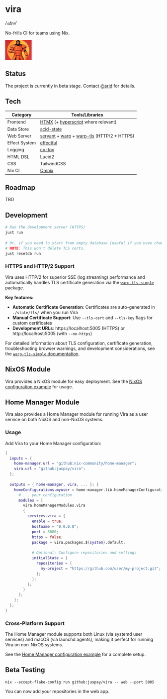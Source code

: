 # vira

_/வீரா/_

No-frills CI for teams using Nix.

<img src="packages/vira/static/vira-logo.jpg" style="height: 64px;" />

## Status

The project is currently in beta stage. Contact [@srid](https://github.com/srid) for details.

## Tech

| Category      | Tools/Libraries                                                                                                                                                    |
| ------------- | ------------------------------------------------------------------------------------------------------------------------------------------------------------------ |
| Frontend      | [HTMX](https://htmx.org/) (+ [hyperscript](https://hyperscript.org/) where relevant)                                                                               |
| Data Store    | [acid-state](https://github.com/acid-state/acid-state)                                                                                                             |
| Web Server    | [servant](https://www.servant.dev/) + [warp](https://hackage.haskell.org/package/warp) + [warp-tls](https://hackage.haskell.org/package/warp-tls) (HTTP/2 + HTTPS) |
| Effect System | [effectful](https://hackage.haskell.org/package/effectful)                                                                                                         |
| Logging       | [co-log](https://kowainik.github.io/projects/co-log)                                                                                                               |
| HTML DSL      | Lucid2                                                                                                                                                             |
| CSS           | TailwindCSS                                                                                                                                                        |
| Nix CI        | [Omnix](https://omnix.page/om/ci.html)                                                                                                                             |

## Roadmap

TBD

## Development

```sh
# Run the development server (HTTPS)
just run

# Or, if you need to start from empty database (useful if you have changed the acid-state types)
# NOTE: This won't delete TLS certs.
just resetdb run
```

### HTTPS and HTTP/2 Support

Vira uses HTTP/2 for superior SSE (log streaming) performance and automatically handles TLS certificate generation via the [`warp-tls-simple`](../warp-tls-simple/README.md) package.

**Key features:**

- **Automatic Certificate Generation**: Certificates are auto-generated in `./state/tls/` when you run Vira
- **Manual Certificate Support**: Use `--tls-cert` and `--tls-key` flags for custom certificates
- **Development URLs**: https://localhost:5005 (HTTPS) or http://localhost:5005 (with `--no-https`)

For detailed information about TLS configuration, certificate generation, troubleshooting browser warnings, and development considerations, see the [`warp-tls-simple` documentation](../warp-tls-simple/README.md).

## NixOS Module

Vira provides a NixOS module for easy deployment. See the [NixOS configuration example](nix/examples/nixos/flake.nix) for usage.

## Home Manager Module

Vira also provides a Home Manager module for running Vira as a user service on both NixOS and non-NixOS systems.

### Usage

Add Vira to your Home Manager configuration:

```nix
{
  inputs = {
    home-manager.url = "github:nix-community/home-manager";
    vira.url = "github:juspay/vira";
  };

  outputs = { home-manager, vira, ... }: {
    homeConfigurations.myuser = home-manager.lib.homeManagerConfiguration {
      # ... your configuration
      modules = [
        vira.homeManagerModules.vira
        {
          services.vira = {
            enable = true;
            hostname = "0.0.0.0";
            port = 8080;
            https = false;
            package = vira.packages.${system}.default;

            # Optional: Configure repositories and settings
            initialState = {
              repositories = {
                my-project = "https://github.com/user/my-project.git";
              };
            };
          };
        }
      ];
    };
  };
}
```

### Cross-Platform Support

The Home Manager module supports both Linux (via systemd user services) and macOS (via launchd agents), making it perfect for running Vira on non-NixOS systems.

See the [Home Manager configuration example](nix/examples/home-manager/flake.nix) for a complete setup.

## Beta Testing

```
nix --accept-flake-config run github:juspay/vira -- web --port 5005
```

You can now add your repositories in the web app.
